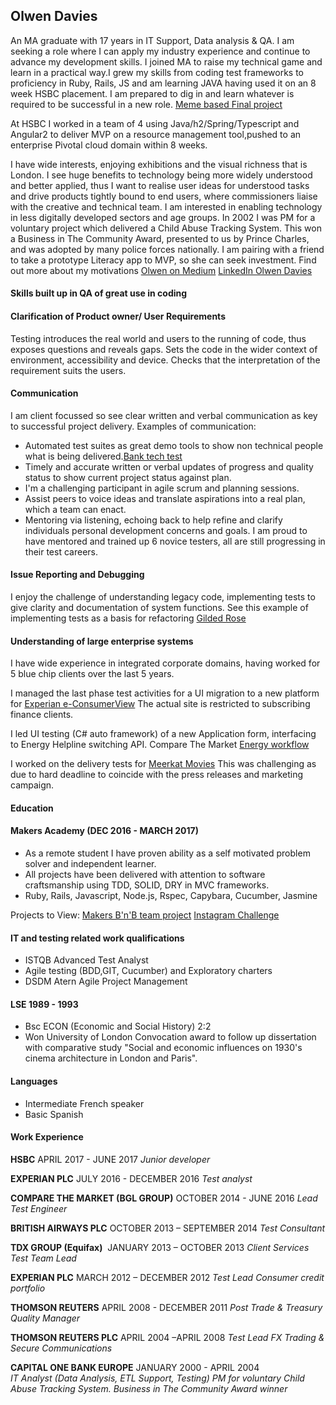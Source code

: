 ## Olwen Davies 

 An MA graduate with 17 years in IT Support, Data analysis & QA. I am seeking a role where I can apply my industry experience and continue to advance my development skills.  I joined MA to raise my technical game and learn in a practical way.I grew my skills from coding test frameworks to proficiency in Ruby, Rails, JS and am learning JAVA having used it on an 8 week HSBC placement. I am prepared to dig in and learn whatever is required to be successful in a new role. [Meme based Final project](https://bemymeme.herokuapp.com/) 

 At HSBC I worked in a team of 4 using Java/h2/Spring/Typescript and Angular2 to deliver MVP on a resource management tool,pushed to an enterprise Pivotal cloud domain within 8 weeks.

I have wide interests, enjoying exhibitions and the visual richness that is London. I see huge benefits to technology being more widely understood and better applied, thus I want to  realise user ideas for understood tasks and drive products tightly bound to end users, where commissioners liaise with the creative and technical team.  I am interested in enabling technology in less digitally developed sectors and age groups.  In 2002 I was PM for a voluntary project which delivered a Child Abuse Tracking System. This won a Business in The Community Award, presented to us by Prince Charles, and was adopted by many police forces nationally.  I am pairing with a friend to take a prototype Literacy app to MVP, so she can seek investment. 
Find out more about my motivations [Olwen on Medium](https://medium.com/@olwend)
[LinkedIn Olwen Davies](https://www.linkedin.com/in/olwen-davies-1a6a666/)

#### Skills built up in QA of great use in coding 

#### Clarification of Product owner/ User Requirements
Testing introduces the real world and users to the running of code, thus exposes questions and reveals gaps.  Sets the code in the wider context of environment, accessibility and device. Checks that the interpretation of the requirement suits the users.

#### Communication
I am client focussed so see clear written and verbal communication as key to successful project delivery.
Examples of communication:
- Automated test suites as great demo tools to show non technical people what is being delivered.[Bank tech test](https://github.com/olwend/bank_tech_test)
- Timely and accurate written or verbal updates of progress and quality status to show current project status against plan.
- I'm a challenging participant in agile scrum and planning sessions.
- Assist peers to voice ideas and translate aspirations into a real plan, which a team can enact.
- Mentoring via listening, echoing back to help refine and clarify individuals personal development concerns and goals. I am proud to have mentored and trained up 6 novice testers, all are still progressing in their test careers.

#### Issue Reporting and Debugging
I enjoy the challenge of understanding legacy code, implementing tests to give clarity and documentation of system functions.
See this example of implementing tests as a basis for refactoring [Gilded Rose](https://github.com/olwend/Gilded_rose) 

#### Understanding of large enterprise systems
I have wide experience in integrated corporate domains, having worked for 5 blue chip clients over the last 5 years.

I managed the last phase test activities for a UI migration to a new platform for [Experian e-ConsumerView](http://www.experian.co.uk/consumer-information/econsumerview.html)
The actual site is restricted to subscribing finance clients. 

I led UI testing (C# auto framework) of a new Application form, interfacing to Energy Helpline switching API.
Compare The Market [Energy workflow](https://energy.comparethemarket.com/energy/v2/)

I worked on the delivery tests for [Meerkat Movies](https://www.comparethemarket.com/meerkat/movies)
This was challenging as due to hard deadline to coincide with the press releases and marketing campaign. 

#### Education

#### Makers Academy (DEC 2016 - MARCH 2017)

- As a remote student I have proven ability as a self motivated problem solver and independent learner.
- All projects have been delivered with attention to software craftsmanship using TDD, SOLID, DRY in MVC frameworks.
- Ruby, Rails, Javascript, Node.js, Rspec, Capybara, Cucumber, Jasmine

Projects to View: 
[Makers B'n'B team project](https://byte-2-makersbnb.herokuapp.com/) 
[Instagram Challenge](https://github.com/olwend/instagram-challenge/blob/master/README.md)

#### IT and testing related work qualifications
* ISTQB Advanced Test Analyst
* Agile testing (BDD,GIT, Cucumber) and Exploratory charters
* DSDM Atern Agile Project Management

#### LSE 1989 - 1993
- Bsc ECON (Economic and Social History) 2:2
- Won University of London Convocation award to follow up dissertation with comparative study
"Social and economic influences on 1930's cinema architecture in London and Paris".

#### Languages
- Intermediate French speaker
- Basic Spanish

#### Work Experience 

**HSBC** APRIL 2017 - JUNE 2017
*Junior developer*

**EXPERIAN PLC** JULY 2016 - DECEMBER 2016
*Test analyst*

**COMPARE THE MARKET (BGL GROUP)**  OCTOBER 2014 - JUNE 2016
*Lead Test Engineer*

**BRITISH AIRWAYS PLC**  OCTOBER 2013 – SEPTEMBER 2014
*Test Consultant*

**TDX GROUP (Equifax)**  JANUARY 2013 – OCTOBER 2013
*Client Services Test Team Lead*

**EXPERIAN PLC**  MARCH 2012 – DECEMBER 2012
*Test Lead Consumer credit portfolio*  

**THOMSON REUTERS**  APRIL 2008 - DECEMBER 2011
*Post Trade & Treasury Quality Manager*

**THOMSON REUTERS PLC**  APRIL 2004 –APRIL 2008
*Test Lead FX Trading & Secure Communications*

**CAPITAL ONE BANK EUROPE**  JANUARY 2000 - APRIL 2004   
*IT Analyst (Data Analysis, ETL Support, Testing)*
*_PM for voluntary Child Abuse Tracking System. Business in The Community Award winner_*
